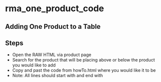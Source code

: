 # rma_one_product_code

## Adding One Product to a Table

## Steps

* Open the RAW HTML via product page
* Search for the product that will be placing above or below the product you would like to add
* Copy and past the code from howTo.html where you would like it to be
* Note: All lines should start with <tr> and end with </tr>
